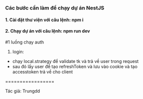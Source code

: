 ### Các bước cần làm để chạy dự án NestJS

#### 1. Cài đặt thư viện với câu lệnh: npm i

#### 2. Chạy dự án với câu lệnh: npm run dev

#1 luồng chạy auth

1. login:

- chạy local.strategy để validate tk và trả về user trong request
- sau đó lấy user để tạo refreshToken và lưu vào cookie và tạo accesstoken trả về cho client

=================

Tác giả: Trungdd

